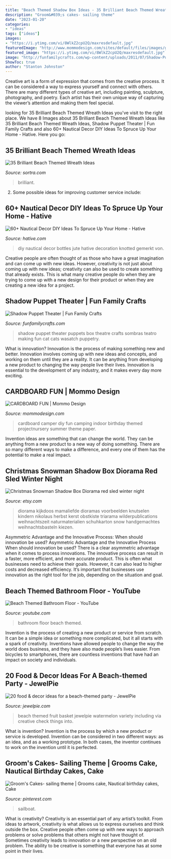 ```yaml
---
title: "Beach Themed Shadow Box Ideas - 35 Brilliant Beach Themed Wreath Ideas"
description: "Groom&#039;s cakes- sailing theme"
date: "2023-01-20"
categories:
- "ideas"
tags: ["ideas"]
images:
- "https://i.ytimg.com/vi/8WlkZ2cpU2Q/maxresdefault.jpg"
featuredImage: "http://www.mommodesign.com/sites/default/files/images/gallery/159/cardboardcamper.jpg"
featured_image: "https://i.ytimg.com/vi/8WlkZ2cpU2Q/maxresdefault.jpg"
image: "http://funfamilycrafts.com/wp-content/uploads/2011/07/Shadow-Puppet-Theater.jpg"
ShowToc: true
author: "Stanton Johnston"
---
```



Creative art is a form of expression that comes from the creative process. It can be considered a way to express yourself and connect with others. There are many different types of creative art, including painting, sculpture, photography, and poetry. Each artist has their own unique way of capturing the viewer’s attention and making them feel special.

	

		
looking for 35 Brilliant Beach Themed Wreath Ideas you've visit to the right place. We have 8 Images about 35 Brilliant Beach Themed Wreath Ideas like 35 Brilliant Beach Themed Wreath Ideas, Shadow Puppet Theater | Fun Family Crafts and also 60+ Nautical Decor DIY Ideas To Spruce Up Your Home - Hative. Here you go:
		
    
## 35 Brilliant Beach Themed Wreath Ideas

<img loading=lazy src="https://www.sortra.com/wp-content/uploads/2014/07/beach-wreath003.jpg" onerror="this.onerror=null;this.src='https://tse3.mm.bing.net/th?id=OIP.DDAUwwFxtu5SZG1xDe0z5AHaJ8&amp;pid=15.1';" alt="35 Brilliant Beach Themed Wreath Ideas">

_Source: sortra.com_

>brilliant. 

	

2. Some possible ideas for improving customer service include: 

    
## 60+ Nautical Decor DIY Ideas To Spruce Up Your Home - Hative

<img loading=lazy src="https://hative.com/wp-content/uploads/2017/08/nautical-decoration/30-nautical-decoration-diy-ideas.jpg" onerror="this.onerror=null;this.src='https://tse4.mm.bing.net/th?id=OIP.XJt8xWFatoss96vfN3YwnwHaOW&amp;pid=15.1';" alt="60+ Nautical Decor DIY Ideas To Spruce Up Your Home - Hative">

_Source: hative.com_

>diy nautical decor bottles jute hative decoration knotted gemerkt von. 

	

Creative people are often thought of as those who have a great imagination and can come up with new ideas. However, creativity is not just about coming up with new ideas; creativity can also be used to create something that already exists. This is what many creative people do when they are trying to come up with a new design for their product or when they are creating a new idea for a project.

    
## Shadow Puppet Theater | Fun Family Crafts

<img loading=lazy src="http://funfamilycrafts.com/wp-content/uploads/2011/07/Shadow-Puppet-Theater.jpg" onerror="this.onerror=null;this.src='https://tse4.mm.bing.net/th?id=OIP.S12bHjXhtipzbN4Gnwoe2AHaE6&amp;pid=15.1';" alt="Shadow Puppet Theater | Fun Family Crafts">

_Source: funfamilycrafts.com_

>shadow puppet theater puppets box theatre crafts sombras teatro making fun cat cats wasatch puppetry. 

	

What is innovation?
Innovation is the process of making something new and better. Innovation involves coming up with new ideas and concepts, and working on them until they are a reality. It can be anything from developing a new product to changing the way people live their lives. Innovation is essential to the development of any industry, and it makes every day more exciting.

    
## CARDBOARD FUN | Mommo Design

<img loading=lazy src="http://www.mommodesign.com/sites/default/files/images/gallery/159/cardboardcamper.jpg" onerror="this.onerror=null;this.src='https://tse3.mm.bing.net/th?id=OIP.ss6vPZmP80z0OS0UF9VyuQHaFj&amp;pid=15.1';" alt="CARDBOARD FUN | Mommo Design">

_Source: mommodesign.com_

>cardboard camper diy fun camping indoor birthday themed projectnursery summer theme paper. 

	

Invention ideas are something that can change the world. They can be anything from a new product to a new way of doing something. There are so many different ways to make a difference, and every one of them has the potential to make a real impact.

    
## Christmas Snowman Shadow Box Diorama Red Sled Winter Night

<img loading=lazy src="https://img0.etsystatic.com/022/0/6322245/il_fullxfull.485175402_kg7q.jpg" onerror="this.onerror=null;this.src='https://tse1.mm.bing.net/th?id=OIP.-tOPKEKPwUovSZt_8OhJxwAAAA&amp;pid=15.1';" alt="Christmas Snowman Shadow Box Diorama red sled winter night">

_Source: etsy.com_

>diorama kijkdoos mamaliefde dioramas voorbeelden knutselen kindern nikolaus herbst kerst obstkiste triarama wilderpublications weihnachtszeit naturmaterialien schuhkarton snow handgemachtes weihnachtsbasteln kiezen. 

	

Asymmetric Advantage and the Innovative Process: When should innovation be used?
Asymmetric Advantage and the Innovative Process
When should innovation be used? There is a clear asymmetric advantage when it comes to process innovations. The innovative process can result in a faster, more efficient, and more accurate product. This is often what businesses need to achieve their goals. However, it can also lead to higher costs and decreased efficiency. It’s important that businesses use innovation as the right tool for the job, depending on the situation and goal.

    
## Beach Themed Bathroom Floor - YouTube

<img loading=lazy src="https://i.ytimg.com/vi/8WlkZ2cpU2Q/maxresdefault.jpg" onerror="this.onerror=null;this.src='https://tse3.mm.bing.net/th?id=OIP.yxXB8C7JqttDEKsquDE9lQHaEK&amp;pid=15.1';" alt="Beach Themed Bathroom Floor - YouTube">

_Source: youtube.com_

>bathroom floor beach themed. 

	

Invention is the process of creating a new product or service from scratch. It can be a simple idea or something more complicated, but it all starts with a spark of creativity. Inventions have allowed people to change the way the world does business, and they have also made people’s lives easier. From bicycles to smartphones, there are countless inventions that have had an impact on society and individuals.

    
## 20 Food &amp; Decor Ideas For A Beach-themed Party - JewelPie

<img loading=lazy src="https://jewelpie.com/wp-content/uploads/2014/02/BeachBasket.jpg" onerror="this.onerror=null;this.src='https://tse3.mm.bing.net/th?id=OIP.q-ryEHtnpLvMJH44124oxAHaKN&amp;pid=15.1';" alt="20 food &amp; decor ideas for a beach-themed party - JewelPie">

_Source: jewelpie.com_

>beach themed fruit basket jewelpie watermelon variety including via creative check things into. 

	

What is invention?
Invention is the process by which a new product or service is developed. Invention can be considered in two different ways: as an idea, and as a working prototype. In both cases, the inventor continues to work on the invention until it is perfected.

    
## Groom&#039;s Cakes- Sailing Theme | Grooms Cake, Nautical Birthday Cakes, Cake

<img loading=lazy src="https://i.pinimg.com/736x/6a/63/87/6a6387b30c4889d1993c916910e59169--sailboat-cake-groom-cake.jpg" onerror="this.onerror=null;this.src='https://tse3.mm.bing.net/th?id=OIP.PpyWTRFOqB3B0L7MxzhE2QHaKu&amp;pid=15.1';" alt="Groom&#039;s Cakes- sailing theme | Grooms cake, Nautical birthday cakes, Cake">

_Source: pinterest.com_

>sailboat. 

	

What is creativity?
Creativity is an essential part of any artist’s toolkit. From ideas to artwork, creativity is what allows us to express ourselves and think outside the box. Creative people often come up with new ways to approach problems or solve problems that others might not have thought of. Sometimes creativity leads to innovation or a new perspective on an old problem. The ability to be creative is something that everyone has at some point in their lives.

